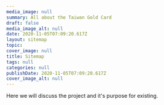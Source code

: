 ```yaml
---
media_image: null
summary: All about the Taiwan Gold Card
draft: false
media_image_alt: null
date: 2020-11-05T07:09:20.617Z
layout: sitemap
topic: 
cover_image: null
title: Sitemap
tags: null
categories: null
publishDate: 2020-11-05T07:09:20.617Z
cover_image_alt: null
---
```


Here we will discuss the project and it's purpose for existing.
